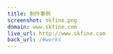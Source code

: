 ```yaml
---
title: 制作事例
screenshot: skfine.png
domain: www.skfine.com
live_url: http://www.skfine.com
back_url: /#works
---
```


